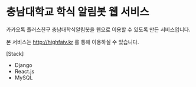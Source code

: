 # 충남대학교 학식 알림봇 웹 서비스

카카오톡 플러스친구 충남대학식알림봇을 웹으로 이용할 수 있도록 만든 서비스입니다.

본 서비스는 http://highfaiv.kr 를 통해 이용하실 수 있습니다.

[Stack]
- Django
- React.js
- MySQL
